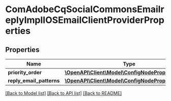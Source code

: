 # ComAdobeCqSocialCommonsEmailreplyImplIOSEmailClientProviderProperties

## Properties
Name | Type | Description | Notes
------------ | ------------- | ------------- | -------------
**priority_order** | [**\OpenAPI\Client\Model\ConfigNodePropertyInteger**](ConfigNodePropertyInteger.md) |  | [optional] 
**reply_email_patterns** | [**\OpenAPI\Client\Model\ConfigNodePropertyArray**](ConfigNodePropertyArray.md) |  | [optional] 

[[Back to Model list]](../README.md#documentation-for-models) [[Back to API list]](../README.md#documentation-for-api-endpoints) [[Back to README]](../README.md)


